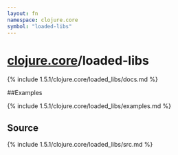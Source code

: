 ```yaml
---
layout: fn
namespace: clojure.core
symbol: "loaded-libs"
---
```


# [clojure.core](../)/loaded-libs

{% include 1.5.1/clojure.core/loaded_libs/docs.md %}

##Examples

{% include 1.5.1/clojure.core/loaded_libs/examples.md %}
## Source
{% include 1.5.1/clojure.core/loaded_libs/src.md %}

